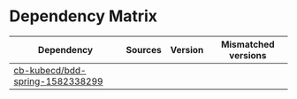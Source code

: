 # Dependency Matrix

Dependency | Sources | Version | Mismatched versions
---------- | ------- | ------- | -------------------
[cb-kubecd/bdd-spring-1582338299](https://github.com/cb-kubecd/bdd-spring-1582338299.git) |  | []() | 
